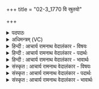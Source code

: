 +++
title = "02-3_1770 वि स्रुतयो"

+++
<details><summary>पदपाठः</summary>

वि। स्रु꣣त꣡यः꣢। य꣡था꣢꣯। प꣣थः꣢। इ꣡न्द्र꣢꣯। त्वत्। य꣣न्तु। रात꣡यः꣢। १७७०।
</details>

<details><summary>अधिमन्त्रम् (VC)</summary>

- इन्द्रः
- नृमेधो वामदेवो वा
- द्विपदा गायत्री
- षड्जः
</details>

<details><summary>हिन्दी : आचार्य रामनाथ वेदालंकार - विषयः</summary>

तृतीय ऋचा पूर्वार्चिक में ४५३ क्रमाङ्क पर परमात्मा,जीवात्मा और राजा को सम्बोधन की गयी थी। यहाँ परमेश्वर और आचार्य को कहते हैं।
</details>

<details><summary>हिन्दी : आचार्य रामनाथ वेदालंकार - पदार्थः</summary>

पदार्थान्वयभाषाः -  (यथा) जिस प्रकार (पथः) राजमार्ग से (सुतयः) छोटे-छोटे मार्ग विविध दिशाओं में जाते हैं, उसी प्रकार हे (इन्द्र) जगदीश्वर वा आचार्य ! (त्वत्) आपके पास से (रातयः) ऐश्वर्यों के दान वा विद्या-दान (वियन्तु) विविध लोगों के पास जाएँ ॥३॥ यहाँ उपमालङ्कार है ॥३॥
</details>

<details><summary>हिन्दी : आचार्य रामनाथ वेदालंकार - भावार्थः</summary>

भावार्थभाषाः -  जैसे राजमार्ग से विविध छोटे-छोटे मार्ग निकल कर पथिकों का उपकार करते हैं,वैसे ही परमेश्वर और आचार्य से दिव्य गुण-कर्म और विविध विद्याएँ निकल कर उपासकों वा शिष्यों को उपकृत करें ॥३॥
</details>

<details><summary>संस्कृत : आचार्य रामनाथ वेदालंकार - विषयः</summary>

तृतीया ऋक् पूर्वार्चिके ४५३ क्रमाङ्के परमात्मानं जीवात्मानं राजानं च सम्बोधिता। अत्र परमेश्वर आचार्यश्चोच्यते।
</details>

<details><summary>संस्कृत : आचार्य रामनाथ वेदालंकार - पदार्थः</summary>

पदार्थान्वयभाषाः -  (यथा) येन प्रकारेण (पथः२) राजमार्गात् (स्रुतयः) लघुमार्गाः वियन्ति विभिन्नासु दिक्षु गच्छन्ति तद्वत्, हे (इन्द्र) जगदीश्वर आचार्य वा ! (त्वत्) त्वत्सकाशात्, (रातयः) ऐश्वर्यदानानि विद्यादानानि (च वियन्तु) विविधं गच्छन्तु ॥३॥ अत्रोपमालङ्कारः ॥३॥
</details>

<details><summary>संस्कृत : आचार्य रामनाथ वेदालंकार - भावार्थः</summary>

भावार्थभाषाः -  यथा राजमार्गादन्ये विविधा लघुमार्गा निःसृत्य पथिकानुपकुर्वन्ति तथैव परमेश्वरादाचार्याच्च दिव्यगुणकर्माणि विविधा विद्याश्च निःसृत्योपासकान् शिष्यांश्चोपकुर्वन्तु ॥३॥
</details>